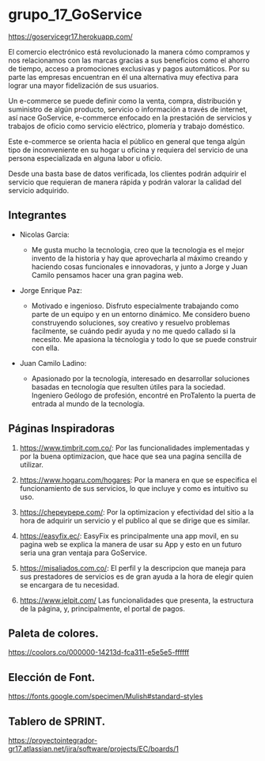 # grupo_17_GoService
https://goservicegr17.herokuapp.com/

El comercio electrónico está revolucionado la manera cómo compramos y nos relacionamos con las marcas gracias a sus beneficios como el ahorro de tiempo, acceso a promociones exclusivas y pagos automáticos. Por su  parte las empresas encuentran en él una alternativa muy efectiva para lograr una mayor fidelización de sus usuarios. 

Un e-commerce se puede definir como la venta, compra, distribución y suministro de algún producto, servicio o información a través de internet, así nace GoService, e-commerce enfocado en la prestación de servicios y trabajos de oficio como servicio eléctrico, plomería y trabajo doméstico.

Este e-commerce se orienta hacia el público en general que tenga algún tipo de inconveniente en su hogar u oficina y requiera del servicio de una persona especializada en alguna labor u oficio.

Desde una basta base de datos verificada, los clientes podrán adquirir el servicio que requieran de manera rápida y podrán valorar la calidad del servicio adquirido.

## Integrantes
- Nicolas Garcia:
      
    - Me gusta mucho la tecnologia, creo que la tecnologia es el mejor invento de la historia y hay que aprovecharla al máximo creando y haciendo cosas funcionales e                 innovadoras,     y junto a Jorge y Juan Camilo pensamos hacer una gran pagina web. 
   
- Jorge Enrique Paz:
    
    - Motivado e ingenioso. Disfruto especialmente trabajando como parte de un equipo y en un entorno dinámico. Me considero bueno construyendo soluciones, soy creativo y resuelvo problemas facilmente, se cuándo pedir ayuda y no me quedo callado si la necesito. Me apasiona la técnologia y todo lo que se puede construir con ella.
    
- Juan Camilo Ladino:
    
    - Apasionado por la tecnología, interesado en desarrollar soluciones basadas en tecnología que resulten útiles para la sociedad. Ingeniero Geólogo de profesión, encontré en ProTalento la puerta de entrada al mundo de la tecnología.

## Páginas Inspiradoras

1. https://www.timbrit.com.co/:
    Por las funcionalidades implementadas y por la buena optimizacion, que hace que sea una pagina sencilla de utilizar.

2. https://www.hogaru.com/hogares:
    Por la manera en que se especifica el funcionamiento de sus servicios, lo que incluye y como es intuitivo su uso.
    
3. https://chepeypepe.com/:
    Por la optimizacion y efectividad del sitio a la hora de adquirir un servicio y el publico al que se dirige que es similar.
    
4. https://easyfix.ec/:
    EasyFix es principalmente una app movil, en su pagina web se explica la manera de usar su App y esto en un futuro seria una gran ventaja para GoService.  

5. https://misaliados.com.co/:
    El perfil y la descripcion que maneja para sus prestadores de servicios es de gran ayuda a la hora de elegir quien se encargara de tu necesidad.
    
6. https://www.jelpit.com/
    Las funcionalidades que presenta, la estructura de la página, y, principalmente, el portal de pagos.

## Paleta de colores.

https://coolors.co/000000-14213d-fca311-e5e5e5-ffffff

## Elección de Font.

https://fonts.google.com/specimen/Mulish#standard-styles

## Tablero de SPRINT.

https://proyectointegrador-gr17.atlassian.net/jira/software/projects/EC/boards/1


